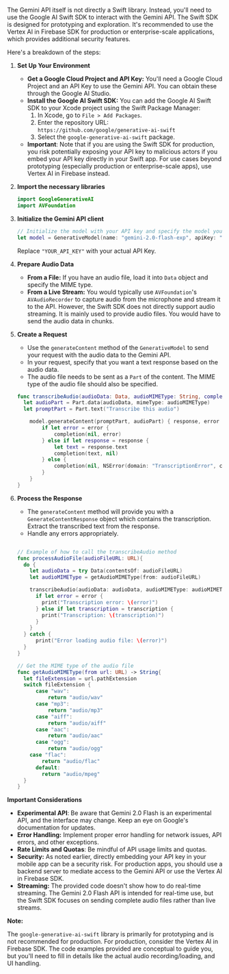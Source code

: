 The Gemini API itself is not directly a Swift library. Instead, you'll need to use the Google AI Swift SDK to interact with the Gemini API. The Swift SDK is designed for prototyping and exploration. It's recommended to use the Vertex AI in Firebase SDK for production or enterprise-scale applications, which provides additional security features.

Here's a breakdown of the steps:

1.  **Set Up Your Environment**
    *   **Get a Google Cloud Project and API Key:** You'll need a Google Cloud Project and an API Key to use the Gemini API. You can obtain these through the Google AI Studio.
    *   **Install the Google AI Swift SDK:**  You can add the Google AI Swift SDK to your Xcode project using the Swift Package Manager:
        1.  In Xcode, go to `File > Add Packages`.
        2.  Enter the repository URL: `https://github.com/google/generative-ai-swift`
        3.  Select the `google-generative-ai-swift` package.
    *   **Important**: Note that if you are using the Swift SDK for production, you risk potentially exposing your API key to malicious actors if you embed your API key directly in your Swift app. For use cases beyond prototyping (especially production or enterprise-scale apps), use Vertex AI in Firebase instead.

2.  **Import the necessary libraries**

    ```swift
    import GoogleGenerativeAI
    import AVFoundation
    ```

3.  **Initialize the Gemini API client**

    ```swift
    // Initialize the model with your API key and specify the model you want to use
    let model = GenerativeModel(name: "gemini-2.0-flash-exp", apiKey: "YOUR_API_KEY")
    ```
    Replace `"YOUR_API_KEY"` with your actual API Key.

4.  **Prepare Audio Data**

    *   **From a File:** If you have an audio file, load it into `Data` object and specify the MIME type.
    *   **From a Live Stream:** You would typically use `AVFoundation`'s `AVAudioRecorder` to capture audio from the microphone and stream it to the API. However, the Swift SDK does not directly support audio streaming. It is mainly used to provide audio files. You would have to send the audio data in chunks.

5.  **Create a Request**

    *   Use the `generateContent` method of the `GenerativeModel` to send your request with the audio data to the Gemini API.
    *   In your request, specify that you want a text response based on the audio data.
    *   The audio file needs to be sent as a `Part` of the content. The MIME type of the audio file should also be specified.

    ```swift
    func transcribeAudio(audioData: Data, audioMIMEType: String, completion: @escaping (String?, Error?) -> Void) {
      let audioPart = Part.data(audioData, mimeType: audioMIMEType)
      let promptPart = Part.text("Transcribe this audio")

        model.generateContent(promptPart, audioPart) { response, error in
            if let error = error {
                completion(nil, error)
            } else if let response = response {
                let text = response.text
                completion(text, nil)
            } else {
                completion(nil, NSError(domain: "TranscriptionError", code: 0, userInfo: [NSLocalizedDescriptionKey: "No response received"]))
            }
        }
    }

    ```

6.  **Process the Response**
    *   The `generateContent` method will provide you with a `GenerateContentResponse` object which contains the transcription. Extract the transcribed text from the response.
    *   Handle any errors appropriately.

    ```swift

    // Example of how to call the transcribeAudio method
    func processAudioFile(audioFileURL: URL){
      do {
        let audioData = try Data(contentsOf: audioFileURL)
        let audioMIMEType = getAudioMIMEType(from: audioFileURL)

        transcribeAudio(audioData: audioData, audioMIMEType: audioMIMEType) { transcription, error in
          if let error = error {
            print("Transcription error: \(error)")
          } else if let transcription = transcription {
            print("Transcription: \(transcription)")
          }
        }
      } catch {
          print("Error loading audio file: \(error)")
      }
    }

    // Get the MIME type of the audio file
    func getAudioMIMEType(from url: URL) -> String{
      let fileExtension = url.pathExtension
      switch fileExtension {
          case "wav":
              return "audio/wav"
          case "mp3":
              return "audio/mp3"
          case "aiff":
              return "audio/aiff"
          case "aac":
              return "audio/aac"
          case "ogg":
              return "audio/ogg"
        case "flac":
            return "audio/flac"
          default:
            return "audio/mpeg"
      }
    }
    ```

**Important Considerations**

*   **Experimental API**: Be aware that Gemini 2.0 Flash is an experimental API, and the interface may change. Keep an eye on Google's documentation for updates.
*   **Error Handling:** Implement proper error handling for network issues, API errors, and other exceptions.
*   **Rate Limits and Quotas**: Be mindful of API usage limits and quotas.
*   **Security:** As noted earlier, directly embedding your API key in your mobile app can be a security risk. For production apps, you should use a backend server to mediate access to the Gemini API or use the Vertex AI in Firebase SDK.
*   **Streaming:** The provided code doesn't show how to do real-time streaming. The Gemini 2.0 Flash API is intended for real-time use, but the Swift SDK focuses on sending complete audio files rather than live streams.

**Note:**

The `google-generative-ai-swift` library is primarily for prototyping and is not recommended for production. For production, consider the Vertex AI in Firebase SDK.
The code examples provided are conceptual to guide you, but you'll need to fill in details like the actual audio recording/loading, and UI handling.
